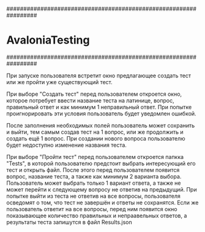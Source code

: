 #################################################################
# AvaloniaTesting
#################################################################

При запуске пользователя встретит окно предлагающее создать тест или же пройти уже существующий тест. 

При выборе "Создать тест" перед пользователем откроется окно, которое потребует ввести название теста на латинице, вопрос, правильный ответ и как минимум 1 неправильный ответ. При попытке проигнорировать эти условия пользователь будет уведомлен ошибкой.

После заполнения необходимых полей пользователь может сохранить и выйти, тем самым создав тест на 1 вопрос, или же продолжить и создать ещё 1 вопрос. 
При создании нового вопроса пользователю будет недоступно изменение названия теста.

При выборе "Пройти тест" перед пользователем откроется папкка "Tests", в которой пользователю предстоит выбрать интересующий его тест и открыть файл. 
После этого перед пользователем появится вопрос, название теста, а также как минимум 2 варианта выбора. Пользователь может выбрать только 1 вариант ответа, а также не может перейти к следующему вопросу не ответив на предыдущий. 
При попытке выйти из теста не ответив на все вопросы, пользователя осведомят о том, что тест не завершён и ответы не сохранятся. Если же пользователь ответит на все вопросы, перед ним появится окно показывающее количество правильных
и непраавельных ответов, а результаты теста запишутся в файл Results.json

